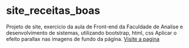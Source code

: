 # site_receitas_boas
Projeto de site, exercicio da aula de Front-end da Faculdade de Analise e desenvolvimento de sistemas, utilizando bootstrap, html, css
Aplicar o efeito parallax nas imagens de fundo da página. [Visite a pagina](https://mecaflavio.github.io/site_receitas_boas/)
